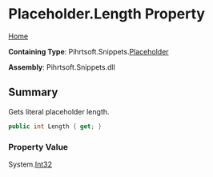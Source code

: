 # Placeholder\.Length Property

[Home](../../../../README.md)

**Containing Type**: Pihrtsoft\.Snippets\.[Placeholder](../README.md)

**Assembly**: Pihrtsoft\.Snippets\.dll

## Summary

Gets literal placeholder length\.

```csharp
public int Length { get; }
```

### Property Value

System\.[Int32](https://docs.microsoft.com/en-us/dotnet/api/system.int32)

